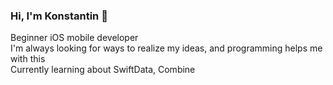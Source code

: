 ### Hi, I'm Konstantin 👋

Beginner iOS mobile developer <br/>
I'm always looking for ways to realize my ideas, and programming helps me with this <br/>
Currently learning about SwiftData, Combine
